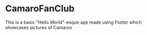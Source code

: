 # CamaroFanClub

This is a basic "Hello World"-esque app made using Flutter which showcases pictures of Camaros